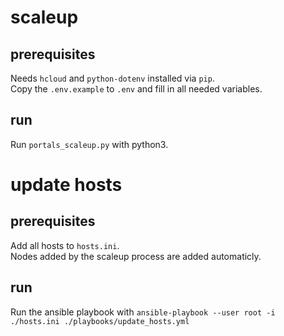# scaleup

## prerequisites
Needs `hcloud` and `python-dotenv` installed via `pip`.  
Copy the `.env.example` to `.env` and fill in all needed variables.

## run
Run `portals_scaleup.py` with python3. 



# update hosts

## prerequisites
Add all hosts to `hosts.ini`.  
Nodes added by the scaleup process are added automaticly. 

## run
Run the ansible playbook with `ansible-playbook --user root -i ./hosts.ini ./playbooks/update_hosts.yml`